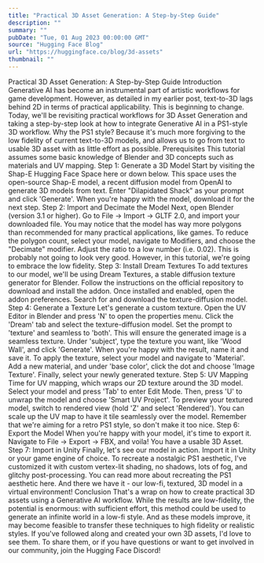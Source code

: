 ```yaml
---
title: "Practical 3D Asset Generation: A Step-by-Step Guide"
description: ""
summary: ""
pubDate: "Tue, 01 Aug 2023 00:00:00 GMT"
source: "Hugging Face Blog"
url: "https://huggingface.co/blog/3d-assets"
thumbnail: ""
---
```


Practical 3D Asset Generation: A Step-by-Step Guide
Introduction
Generative AI has become an instrumental part of artistic workflows for game development. However, as detailed in my earlier post, text-to-3D lags behind 2D in terms of practical applicability. This is beginning to change. Today, we'll be revisiting practical workflows for 3D Asset Generation and taking a step-by-step look at how to integrate Generative AI in a PS1-style 3D workflow.
Why the PS1 style? Because it's much more forgiving to the low fidelity of current text-to-3D models, and allows us to go from text to usable 3D asset with as little effort as possible.
Prerequisites
This tutorial assumes some basic knowledge of Blender and 3D concepts such as materials and UV mapping.
Step 1: Generate a 3D Model
Start by visiting the Shap-E Hugging Face Space here or down below. This space uses the open-source Shap-E model, a recent diffusion model from OpenAI to generate 3D models from text.
Enter "Dilapidated Shack" as your prompt and click 'Generate'. When you're happy with the model, download it for the next step.
Step 2: Import and Decimate the Model
Next, open Blender (version 3.1 or higher). Go to File -> Import -> GLTF 2.0, and import your downloaded file. You may notice that the model has way more polygons than recommended for many practical applications, like games.
To reduce the polygon count, select your model, navigate to Modifiers, and choose the "Decimate" modifier. Adjust the ratio to a low number (i.e. 0.02). This is probably not going to look very good. However, in this tutorial, we're going to embrace the low fidelity.
Step 3: Install Dream Textures
To add textures to our model, we'll be using Dream Textures, a stable diffusion texture generator for Blender. Follow the instructions on the official repository to download and install the addon.
Once installed and enabled, open the addon preferences. Search for and download the texture-diffusion model.
Step 4: Generate a Texture
Let's generate a custom texture. Open the UV Editor in Blender and press 'N' to open the properties menu. Click the 'Dream' tab and select the texture-diffusion model. Set the prompt to 'texture' and seamless to 'both'. This will ensure the generated image is a seamless texture.
Under 'subject', type the texture you want, like 'Wood Wall', and click 'Generate'. When you're happy with the result, name it and save it.
To apply the texture, select your model and navigate to 'Material'. Add a new material, and under 'base color', click the dot and choose 'Image Texture'. Finally, select your newly generated texture.
Step 5: UV Mapping
Time for UV mapping, which wraps our 2D texture around the 3D model. Select your model and press 'Tab' to enter Edit Mode. Then, press 'U' to unwrap the model and choose 'Smart UV Project'.
To preview your textured model, switch to rendered view (hold 'Z' and select 'Rendered'). You can scale up the UV map to have it tile seamlessly over the model. Remember that we're aiming for a retro PS1 style, so don't make it too nice.
Step 6: Export the Model
When you're happy with your model, it's time to export it. Navigate to File -> Export -> FBX, and voila! You have a usable 3D Asset.
Step 7: Import in Unity
Finally, let's see our model in action. Import it in Unity or your game engine of choice. To recreate a nostalgic PS1 aesthetic, I've customized it with custom vertex-lit shading, no shadows, lots of fog, and glitchy post-processing. You can read more about recreating the PS1 aesthetic here.
And there we have it - our low-fi, textured, 3D model in a virtual environment!
Conclusion
That's a wrap on how to create practical 3D assets using a Generative AI workflow. While the results are low-fidelity, the potential is enormous: with sufficient effort, this method could be used to generate an infinite world in a low-fi style. And as these models improve, it may become feasible to transfer these techniques to high fidelity or realistic styles.
If you've followed along and created your own 3D assets, I'd love to see them. To share them, or if you have questions or want to get involved in our community, join the Hugging Face Discord!